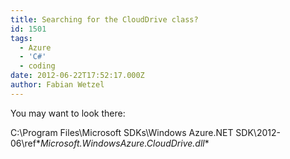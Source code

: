 ```yaml
---
title: Searching for the CloudDrive class?
id: 1501
tags:
  - Azure
  - 'C#'
  - coding
date: 2012-06-22T17:52:17.000Z
author: Fabian Wetzel
---
```


You may want to look there:

C:\Program Files\Microsoft SDKs\Windows Azure\.NET SDK\2012-06\ref\**Microsoft.WindowsAzure.CloudDrive.dll**

